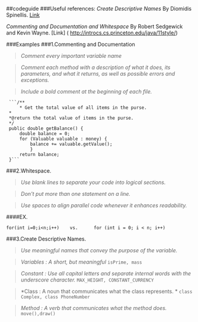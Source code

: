 ##codeguide
###Useful references:
*Create Descriptive Names* By Diomidis Spinellis. [Link](
http://www.informit.com/articles/article.aspx?p=2223710 )

*Commenting and Documentation and Whitespace* By Robert Sedgewick and Kevin Wayne. [Link] (
http://introcs.cs.princeton.edu/java/11style/)


###Examples
###1.Commenting and Documentation 
>*Comment every important variable name*

>*Comment each method with a description of what it does, its parameters, and what it returns, as well as possible errors and exceptions.*

>*Include a bold comment at the beginning of each file.*

     ```/**
         * Get the total value of all items in the purse.
	 *
	 *@return the total value of items in the purse.
	 */
	 public double getBalance() {
	     double balance = 0;
	     for (Valuable valuable : money) {
	         balance += valuable.getValue();
             }
	     return balance;
	 }```


###2.Whitespace.

>*Use blank lines to separate your code into logical sections.*

>*Don't put more than one statement on a line.*

>*Use spaces to align parallel code whenever it enhances readability.*

####EX.

```for(int i=0;i<n;i++)    vs.      for (int i = 0; i < n; i++)```


###3.Create Descriptive Names.
>*Use meaningful names that convey the purpose of the variable.*

>*Variables : A short, but meaningful*
```isPrime, mass```

>*Constant : Use all capital letters and separate internal words with the underscore character.*
```MAX_HEIGHT, CONSTANT_CURRENCY```

>*Class : A noun that communicates what the class represents. *
```class Complex, class PhoneNumber```

>*Method : A verb that communicates what the method does.*
```move(),draw()```
